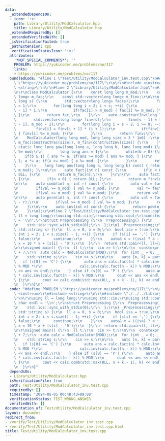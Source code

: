 ```yaml
---
data:
  _extendedDependsOn:
  - icon: ':x:'
    path: Library/Utility/ModCalculator.hpp
    title: Library/Utility/ModCalculator.hpp
  _extendedRequiredBy: []
  _extendedVerifiedWith: []
  _isVerificationFailed: true
  _pathExtension: cpp
  _verificationStatusIcon: ':x:'
  attributes:
    '*NOT_SPECIAL_COMMENTS*': ''
    PROBLEM: https://yukicoder.me/problems/no/117
    links:
    - https://yukicoder.me/problems/no/117
  bundledCode: "#line 1 \"Test/Utility/ModCalculator_inv.test.cpp\"\n#define PROBLEM\
    \ \"https://yukicoder.me/problems/no/117\"\r\n\r\n#include <iostream>\r\n#include\
    \ <string>\r\n\r\n#line 2 \"Library/Utility/ModCalculator.hpp\"\n#include <vector>\r\
    \n\r\nclass ModCalculator {\r\n    const long long m_mod;\r\n    const std::vector<long\
    \ long> m_fac;\r\n    const std::vector<long long> m_finv;\r\n\r\n    auto constructFac(long\
    \ long s) {\r\n        std::vector<long long> fac(s);\r\n        fac[0] = fac[1]\
    \ = 1;\r\n        for(long long i = 2; i < s; ++i) {\r\n            fac[i] = fac[i\
    \ - 1] * i;\r\n            if(fac[i] > m_mod) { fac[i] %= m_mod; }\r\n       \
    \ }\r\n        return fac;\r\n    }\r\n    auto constructInv(long long s) {\r\n\
    \        std::vector<long long> finv(s);\r\n        finv[s - 1] = this->pow(m_fac[s\
    \ - 1], m_mod - 2);\r\n        for(long long i = s - 2; i >= 0; --i) {\r\n   \
    \         finv[i] = finv[i + 1] * (i + 1);\r\n            if(finv[i] > m_mod)\
    \ { finv[i] %= m_mod; }\r\n        }\r\n        return finv;\r\n    }\r\npublic:\r\
    \n    ModCalculator(long long mod, long long size = 3 * 1e6) :\r\n        m_mod(mod),\
    \ m_fac(constructFac(size)), m_finv(constructInv(size)) {\r\n    }\r\n\r\n   \
    \ static long long pow(long long a, long long b, long long mod) {\r\n        a\
    \ %= mod;\r\n        long long ans = 1;\r\n        while(b > 0) {\r\n        \
    \    if(b & 1) { ans *= a; if(ans >= mod) { ans %= mod; } }\r\n            b >>=\
    \ 1; a *= a; if(a >= mod) { a %= mod; }\r\n        }\r\n        return ans;\r\n\
    \    }\r\n    long long pow(long long a, long long b) const { return pow(a, b,\
    \ m_mod); }\r\n\r\n    auto fact(int n) const {\r\n        if(n < 0) { return\
    \ 0LL; }\r\n        return m_fac[n];\r\n    }\r\n\r\n    auto factInv(int n) const\
    \ {\r\n        if(n < 0) { return 0LL; }\r\n        return m_finv[n];\r\n    }\r\
    \n\r\n    auto comb(int n, int r) const {\r\n        auto val = fact(n) * factInv(r);\r\
    \n        if(val >= m_mod) { val %= m_mod; }\r\n        val *= factInv(n - r);\r\
    \n        if(val >= m_mod) { val %= m_mod; }\r\n        return val;\r\n    }\r\
    \n\r\n    auto perm(int n, int r) const {\r\n        auto val = fact(n) * factInv(n\
    \ - r);\r\n        if(val >= m_mod) { val %= m_mod; }\r\n        return val;\r\
    \n    }\r\n\r\n    auto inv(int n) const {\r\n        return pow(n, m_mod - 2);\r\
    \n    }\r\n};\r\n#line 7 \"Test/Utility/ModCalculator_inv.test.cpp\"\n\r\nusing\
    \ ll = long long;\r\nusing std::cin;\r\nusing std::cout;\r\nconstexpr char endl\
    \ = '\\n';\r\nstruct Preprocessing {\r\n  Preprocessing() {\r\n    std::cin.tie(0);\r\
    \n    std::ios::sync_with_stdio(0);\r\n  };\r\n} _Preprocessing;\r\n\r\nauto parse(const\
    \ std::string s) {\r\n  ll a = 0, b = 0;\r\n  bool isa = true;\r\n  for (unsigned\
    \ int i = 2; i < s.size() - 1; ++i) {\r\n    if (s[i] == ',') {\r\n      isa =\
    \ false;\r\n      continue;\r\n    }\r\n    auto& x = ((isa) ? a : b);\r\n   \
    \ x = 10 * x + (s[i] - '0');\r\n  }\r\n  return std::pair<ll, ll>{a, b};\r\n}\r\
    \n\r\nsigned main() {\r\n  ll t;\r\n  cin >> t;\r\n\r\n  constexpr ll MOD = 1e9\
    \ + 7;\r\n  auto calc = ModCalculator(MOD);\r\n  for (int _ = 0; _ < t; ++_) {\r\
    \n    std::string s;\r\n    cin >> s;\r\n\r\n    auto [n, k] = parse(s);\r\n \
    \   if (s[0] == 'C') {\r\n      auto ans = calc.fact(n) * calc.inv(calc.fact(k))\
    \ % MOD *\r\n                 calc.inv(calc.fact(n - k)) % MOD;\r\n      cout\
    \ << ans << endl;\r\n    } else if (s[0] == 'P') {\r\n      auto ans = calc.fact(n)\
    \ * calc.inv(calc.fact(n - k)) % MOD;\r\n      cout << ans << endl;\r\n    } else\
    \ {\r\n      cout << calc.comb(std::max(0LL, n + k - 1), k) << endl;\r\n    }\r\
    \n  }\r\n}\n"
  code: "#define PROBLEM \"https://yukicoder.me/problems/no/117\"\r\n\r\n#include\
    \ <iostream>\r\n#include <string>\r\n\r\n#include \"./../../Library/Utility/ModCalculator.hpp\"\
    \r\n\r\nusing ll = long long;\r\nusing std::cin;\r\nusing std::cout;\r\nconstexpr\
    \ char endl = '\\n';\r\nstruct Preprocessing {\r\n  Preprocessing() {\r\n    std::cin.tie(0);\r\
    \n    std::ios::sync_with_stdio(0);\r\n  };\r\n} _Preprocessing;\r\n\r\nauto parse(const\
    \ std::string s) {\r\n  ll a = 0, b = 0;\r\n  bool isa = true;\r\n  for (unsigned\
    \ int i = 2; i < s.size() - 1; ++i) {\r\n    if (s[i] == ',') {\r\n      isa =\
    \ false;\r\n      continue;\r\n    }\r\n    auto& x = ((isa) ? a : b);\r\n   \
    \ x = 10 * x + (s[i] - '0');\r\n  }\r\n  return std::pair<ll, ll>{a, b};\r\n}\r\
    \n\r\nsigned main() {\r\n  ll t;\r\n  cin >> t;\r\n\r\n  constexpr ll MOD = 1e9\
    \ + 7;\r\n  auto calc = ModCalculator(MOD);\r\n  for (int _ = 0; _ < t; ++_) {\r\
    \n    std::string s;\r\n    cin >> s;\r\n\r\n    auto [n, k] = parse(s);\r\n \
    \   if (s[0] == 'C') {\r\n      auto ans = calc.fact(n) * calc.inv(calc.fact(k))\
    \ % MOD *\r\n                 calc.inv(calc.fact(n - k)) % MOD;\r\n      cout\
    \ << ans << endl;\r\n    } else if (s[0] == 'P') {\r\n      auto ans = calc.fact(n)\
    \ * calc.inv(calc.fact(n - k)) % MOD;\r\n      cout << ans << endl;\r\n    } else\
    \ {\r\n      cout << calc.comb(std::max(0LL, n + k - 1), k) << endl;\r\n    }\r\
    \n  }\r\n}"
  dependsOn:
  - Library/Utility/ModCalculator.hpp
  isVerificationFile: true
  path: Test/Utility/ModCalculator_inv.test.cpp
  requiredBy: []
  timestamp: '2024-08-05 00:48:43+09:00'
  verificationStatus: TEST_WRONG_ANSWER
  verifiedWith: []
documentation_of: Test/Utility/ModCalculator_inv.test.cpp
layout: document
redirect_from:
- /verify/Test/Utility/ModCalculator_inv.test.cpp
- /verify/Test/Utility/ModCalculator_inv.test.cpp.html
title: Test/Utility/ModCalculator_inv.test.cpp
---
```

